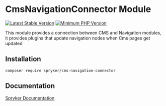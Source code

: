 # CmsNavigationConnector Module
[![Latest Stable Version](https://poser.pugx.org/spryker/cms-navigation-connector/v/stable.svg)](https://packagist.org/packages/spryker/cms-navigation-connector)
[![Minimum PHP Version](https://img.shields.io/badge/php-%3E%3D%207.4-8892BF.svg)](https://php.net/)

This module provides a connection between CMS and Navigation modules, it provides plugins that update navigation nodes when Cms pages get updated

## Installation

```
composer require spryker/cms-navigation-connector
```

## Documentation

[Spryker Documentation](https://academy.spryker.com/developing_with_spryker/module_guide/modules.html)
